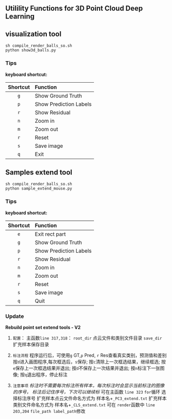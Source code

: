 ## Utilility Functions for 3D Point Cloud Deep Learning

## visualization tool
```shell
sh compile_render_balls_so.sh
python show3d_balls.py
```
### Tips

  **keyboard shortcut:**

  |**Shortcut**| **Function**|
  |:--:|:--|
  |`g`|Show Ground Truth|
  |`p`|Show Prediction Labels|
  |`r`|Show Residual|
  |`n`|Zoom in|
  |`m`|Zoom out|
  |`r`|Reset|
  |`s`|Save image|
  |`q`|Exit|
   
## Samples extend tool
```shell
sh compile_render_balls_so.sh
python sample_extend_mouse.py
```
### Tips

  **keyboard shortcut:**

  |**Shortcut**| **Function**|
  |:--:|:--|
  |`e`|Exit rect part|
  |`g`|Show Ground Truth|
  |`p`|Show Prediction Labels|
  |`r`|Show Residual|
  |`n`|Zoom in|
  |`m`|Zoom out|
  |`r`|Reset|
  |`s`|Save image|
  |`q`|Quit|

### Update
  **Rebuild point set extend tools - V2**

  1. `配置`：
    主函数`line 317,318`：
    `root_dir` 点云文件和类别文件目录
    `save_dir` 扩充样本保存目录

  2. `标注流程`
    程序运行后，可使用`g` GT,`p` Pred, `r` Res查看真实类别，预测值和差别
    按`d`进入画图程序,每次框选后，`s`保存; 
    按`c`清除上一次框选结果，继续框选; 
    按`e`保存上一次框选结果并退出;
    按`d`不保存上一次结果并退出;
    按`n`标注下一张图像;
    按`q`退出程序，停止标注

  3. `注意事项`
    *标注时不需要每次标注所有样本，每次标注时会显示当前标注的图像的序号，
    标注后记住序号，下次可以继续标*
    可在主函数 `line 323` `for`循环 选择标注序号
    扩充样本点云文件命名方式为 样本名+`_PC3_extend.txt`
    扩充样本类别文件命名方式为 样本名+`_CLS_extend.txt`
    可在 `render`函数中 `line 203,204` `file_path label_path`修改